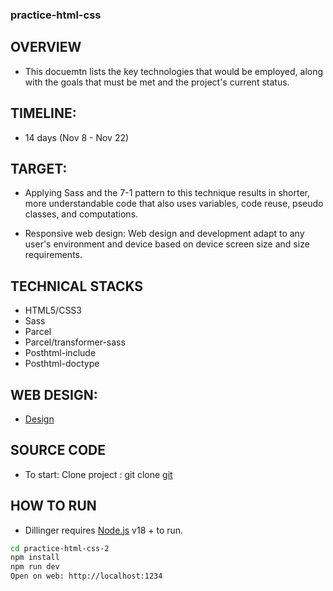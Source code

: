 ### practice-html-css


## OVERVIEW

- This docuemtn lists the key technologies that would be employed, along with the goals that must be met and the project's current status.

## TIMELINE:

- 14 days (Nov 8 - Nov 22)

## TARGET:

- Applying Sass and the 7-1 pattern to this technique results in shorter, more understandable code that also uses variables, code reuse, pseudo classes, and computations.

- Responsive web design: Web design and development adapt to any user's environment and device based on device screen size and size requirements.

## TECHNICAL STACKS

- HTML5/CSS3
- Sass
- Parcel
- Parcel/transformer-sass
- Posthtml-include
- Posthtml-doctype

## WEB DESIGN:

- [Design](https://www.figma.com/file/HGthQ9JrBn4ULXpjHvYIX8/Practice-2?node-id=0%3A1&mode=dev)

## SOURCE CODE

- To start: Clone project : git clone [git](https://github.com/datmaiz/practice-html-css-2.git)

## HOW TO RUN

- Dillinger requires [Node.js](https://nodejs.org/) v18 + to run.


```sh
cd practice-html-css-2
npm install
npm run dev
Open on web: http://localhost:1234
```
